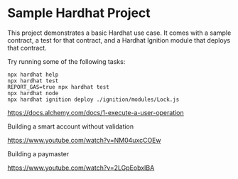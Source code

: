 # Sample Hardhat Project

This project demonstrates a basic Hardhat use case. It comes with a sample contract, a test for that contract, and a Hardhat Ignition module that deploys that contract.

Try running some of the following tasks:

```shell
npx hardhat help
npx hardhat test
REPORT_GAS=true npx hardhat test
npx hardhat node
npx hardhat ignition deploy ./ignition/modules/Lock.js
```

https://docs.alchemy.com/docs/1-execute-a-user-operation

Building a smart account without validation

https://www.youtube.com/watch?v=NM04uxcCOEw

Building a paymaster

https://www.youtube.com/watch?v=2LGpEobxIBA
